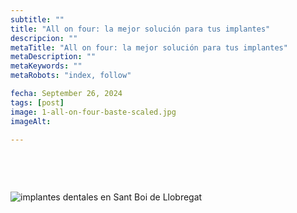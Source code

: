 ```yaml
---
subtitle: ""
title: "All on four: la mejor solución para tus implantes"
descripcion: ""
metaTitle: "All on four: la mejor solución para tus implantes"
metaDescription: ""
metaKeywords: ""
metaRobots: "index, follow"

fecha: September 26, 2024
tags: [post]
image: 1-all-on-four-baste-scaled.jpg
imageAlt: 

---
```



 

 

![implantes dentales en Sant Boi de Llobregat](https://centredentalbaste.com/wp-content/uploads/2019/10/implantes-dentales-1dia-300x176.jpg)
